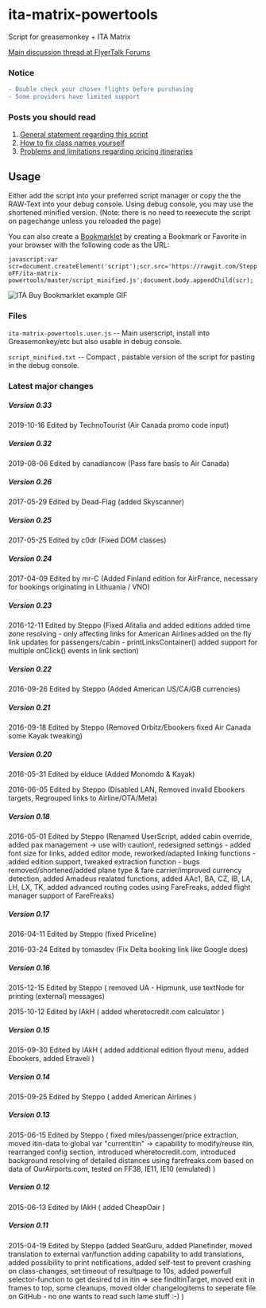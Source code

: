 # ita-matrix-powertools
Script for greasemonkey + ITA Matrix

[Main discussion thread at FlyerTalk Forums](http://www.flyertalk.com/forum/travel-tools/1623427-ita-purchase-fares-orbitz-delta-userscript.html)

### Notice ###

```diff
- Double check your chosen flights before purchasing
- Some providers have limited support
```

### Posts you should read ###

1. [General statement regarding this script](http://www.flyertalk.com/forum/travel-tools/1623427-ita-purchase-fares-orbitz-delta-united-userscript-4.html#post24394534)
2. [How to fix class names yourself](http://www.flyertalk.com/forum/24807572-post119.html)
3. [Problems and limitations regarding pricing itineraries](http://www.flyertalk.com/forum/travel-tools/1623427-ita-purchase-fares-orbitz-delta-united-userscript-9.html#post24906119)

## Usage ##

Either add the script into your preferred script manager or copy the the RAW-Text into your debug console.
Using debug console, you may use the shortened minified version.
(Note: there is no need to reexecute the script on pagechange unless you reloaded the page)

You can also create a [Bookmarklet](https://support.mozilla.org/en-US/kb/bookmarklets-perform-common-web-page-tasks) by creating a Bookmark or Favorite in your browser with the following code as the URL:

```javascript:var scr=document.createElement('script');scr.src='https://rawgit.com/SteppoFF/ita-matrix-powertools/master/script_minified.js';document.body.appendChild(scr);```

![ITA Buy Bookmarklet example GIF](http://i.imgur.com/q5ttPrY.gif)

### Files ###

`ita-matrix-powertools.user.js` -- Main userscript, install into Greasemonkey/etc but also usable in debug console.

`script_minified.txt` --  Compact , pastable version of the script for pasting in the debug console.

### Latest major changes ###

##### Version 0.33 #####
2019-10-16 Edited by TechnoTourist (Air Canada promo code input)

##### Version 0.32 #####
2019-08-06 Edited by canadiancow (Pass fare basis to Air Canada)

##### Version 0.26 #####
2017-05-29 Edited by Dead-Flag (added Skyscanner)

##### Version 0.25 #####
2017-05-25 Edited by c0dr (Fixed DOM classes)

##### Version 0.24 #####
2017-04-09 Edited by mr-C (Added Finland edition for AirFrance, necessary for bookings originating in Lithuania / VNO)

##### Version 0.23 #####

2016-12-11 Edited by Steppo (Fixed Alitalia and added editions
                                added time zone resolving - only affecting links for American Airlines
                                added on the fly link updates for passengers/cabin - printLinksContainer()
                                added support for multiple onClick() events in link section)

##### Version 0.22 #####
2016-09-26 Edited by Steppo (Added American US/CA/GB currencies)

##### Version 0.21 #####
2016-09-18 Edited by Steppo (Removed Orbitz/Ebookers
                                fixed Air Canada
                                some Kayak tweaking)

##### Version 0.20 #####
2016-05-31 Edited by elduce (Added Monomdo & Kayak)

2016-06-05 Edited by Steppo (Disabled LAN, Removed invalid Ebookers targets, Regrouped links to Airline/OTA/Meta)

##### Version 0.18 #####
2016-05-01 Edited by Steppo (Renamed UserScript,
                                added cabin override,
                                added pax management -> use with caution!,
                                redesigned settings - added font size for links,
                                added editor mode,
                                reworked/adapted linking functions - added edition support,
                                tweaked extraction function - bugs removed/shortened/added plane type & fare carrier/improved currency detection,
                                added Amadeus realated functions,
                                added AAc1, BA, CZ, IB, LA, LH, LX, TK,
                                added advanced routing codes using FareFreaks,
                                added flight manager support of FareFreaks)

##### Version 0.17 #####
2016-04-11 Edited by Steppo (fixed Priceline)

2016-03-24 Edited by tomasdev (Fix Delta booking link like Google does)

##### Version 0.16 #####
2015-12-15 Edited by Steppo ( removed UA - Hipmunk,
                                use textNode for printing (external) messages)

2015-10-12 Edited by IAkH ( added wheretocredit.com calculator )

##### Version 0.15 #####
2015-09-30 Edited by IAkH ( added additional edition flyout menu,
                                added Ebookers,
                                added Etraveli )

##### Version 0.14 #####
2015-09-25 Edited by Steppo ( added American Airlines )

##### Version 0.13 #####
2015-06-15 Edited by Steppo ( fixed miles/passenger/price extraction,
                                 moved itin-data to global var "currentItin" -> capability to modify/reuse itin,
                                 rearranged config section,
                                 introduced wheretocredit.com,
                                 introduced background resolving of detailed distances using farefreaks.com based on data of OurAirports.com,
                                 tested on FF38, IE11, IE10 (emulated)
                                 )

##### Version 0.12 #####
2015-06-13 Edited by IAkH ( added CheapOair )

##### Version 0.11 #####
2015-04-19 Edited by Steppo (added SeatGuru,
                                added Planefinder,
                                moved translation to external var/function adding capability to add translations,
                                added possibility to print notifications,
                                added self-test to prevent crashing on class-changes,
                                set timeout of resultpage to 10s,
                                added powerfull selector-function to get desired td in itin => see findItinTarget,
                                moved exit in frames to top,
                                some cleanups,
                                moved older changelogitems to seperate file on GitHub - no one wants to read such lame stuff :-) )
